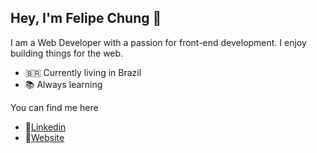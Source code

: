 ## Hey, I'm Felipe Chung 👋

 I am a Web Developer with a passion for front-end development. I enjoy building things for the web.

-  :brazil: Currently living in Brazil
- 📚 Always learning

You can find me here
- 💼[Linkedin](https://www.linkedin.com/in/felipechung/)
- 🚀[Website](https://felipechung.github.io/personal-web-v1-react/)

